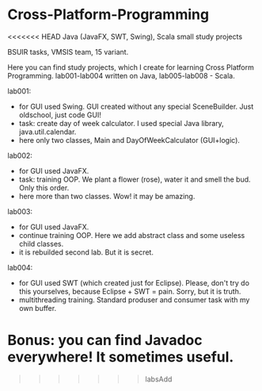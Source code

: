 # Cross-Platform-Programming
<<<<<<< HEAD
Java (JavaFX, SWT, Swing), Scala small study projects

BSUIR tasks, VMSIS team, 15 variant.

Here you can find study projects, which I create for learning Cross Platform Programming. 
lab001-lab004 written on Java, lab005-lab008 - Scala.

lab001:
  - for GUI used Swing. GUI created without any special SceneBuilder. Just oldschool, just code GUI!
  - task: create day of week calculator. I used special Java library, java.util.calendar.
  - here only two classes, Main and DayOfWeekCalculator (GUI+logic).
  
 lab002:
  - for GUI used JavaFX.
  - task: training OOP. We plant a flower (rose), water it and smell the bud. Only this order.
  - here more than two classes. Wow! it may be amazing.
  
 lab003:
  - for GUI used JavaFX. 
  - continue training OOP. Here we add abstract class and some useless child classes. 
  - it is rebuilded second lab. But it is secret.
  
 lab004:
   - for GUI used SWT (which created just for Eclipse). Please, don't try do this yourselves, because Eclipse + SWT = pain. Sorry, but it is truth.
   - multithreading training. Standard produser and consumer task with my own buffer. 
  
Bonus: you can find Javadoc everywhere! It sometimes useful.
=======
>>>>>>> labsAdd
